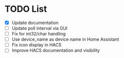 # TODO List

- [x] Update documentation
- [ ] Update poll interval via GUI
- [ ] Fix for int32/char handling 
- [ ] Use device_name as device name in Home Assistant
- [ ] Fix icon display in HACS
- [ ] Improve HACS documentation and visibility
